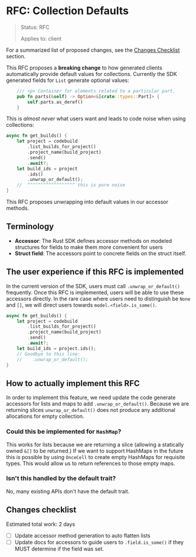 <!-- Give your RFC a descriptive name saying what it would accomplish or what feature it defines -->
RFC: Collection Defaults
=============

<!-- RFCs start with the "RFC" status and are then either "Implemented" or "Rejected".  -->
> Status: RFC
>
> Applies to: client

<!-- A great RFC will include a list of changes at the bottom so that the implementor can be sure they haven't missed anything -->
For a summarized list of proposed changes, see the [Changes Checklist](#changes-checklist) section.

<!-- Insert a short paragraph explaining, at a high level, what this RFC is for -->
This RFC proposes a **breaking change** to how generated clients automatically provide default values for collections. Currently the SDK generated fields for `List` generate optional values:
```rust
    /// <p> Container for elements related to a particular part.
    pub fn parts(&self) -> Option<&[crate::types::Part]> {
        self.parts.as_deref()
    }
```
This is _almost never_ what users want and leads to code noise when using collections:
```rust
async fn get_builds() {
    let project = codebuild
        .list_builds_for_project()
        .project_name(build_project)
        .send()
        .await?;
    let build_ids = project
        .ids()
        .unwrap_or_default();
    //  ^^^^^^^^^^^^^^^^^^ this is pure noise
}
```

This RFC proposes unwrapping into default values in our accessor methods.

<!-- The "Terminology" section is optional but is really useful for defining the technical terms you're using in the RFC -->
Terminology
-----------

- **Accessor**: The Rust SDK defines accessor methods on modeled structures for fields to make them more convenient for users
- **Struct field**: The accessors point to concrete fields on the struct itself.

<!-- Explain how users will use this new feature and, if necessary, how this compares to the current user experience -->
The user experience if this RFC is implemented
----------------------------------------------

In the current version of the SDK, users must call `.unwrap_or_default()` frequently.
Once this RFC is implemented, users will be able to use these accessors directly. In the rare case where users need to
distinguish be `None` and `[]`, we will direct users towards `model.<field>.is_some()`.

```rust
async fn get_builds() {
    let project = codebuild
        .list_builds_for_project()
        .project_name(build_project)
        .send()
        .await?;
    let build_ids = project.ids();
    // Goodbye to this line:
    //    .unwrap_or_default();
}
```

<!-- Explain the implementation of this new feature -->
How to actually implement this RFC
----------------------------------

In order to implement this feature, we need update the code generate accessors for lists and maps to add `.unwrap_or_default()`. Because we are returning slices `unwrap_or_default()` does not produce any additional allocations for empty collection.

### Could this be implemented for `HashMap`?
This works for lists because we are returning a slice (allowing a statically owned `&[]` to be returned.) If we want to support HashMaps in the future this _is_ possible by using `OnceCell` to create empty HashMaps for requisite types. This would allow us to return references to those empty maps.

### Isn't this handled by the default trait?
No, many existing APIs don't have the default trait.
<!-- Include a checklist of all the things that need to happen for this RFC's implementation to be considered complete -->
Changes checklist
-----------------
Estimated total work: 2 days
- [ ] Update accessor method generation to auto flatten lists
- [ ] Update docs for accessors to guide users to `.field.is_some()` if they MUST determine if the field was set.

